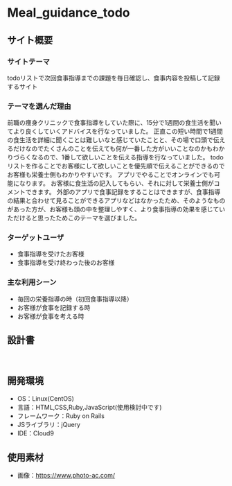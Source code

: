 # Meal_guidance_todo
## サイト概要

### サイトテーマ

todoリストで次回食事指導までの課題を毎日確認し、食事内容を投稿して記録するサイト
### テーマを選んだ理由
 前職の痩身クリニックで食事指導をしていた際に、15分で1週間の食生活を聞いてより良くしていくアドバイスを行なっていました。
正直この短い時間で1週間の食生活を詳細に聞くことは難しいなと感じていたことと、その場で口頭で伝えるだけなのでたくさんのことを伝えても何が一番した方がいいことなのかもわかりづらくなるので、1番して欲しいことを伝える指導を行なっていました。
todoリストを作ることでお客様にして欲しいことを優先順で伝えることができるのでお客様も栄養士側もわかりやすいです。
アプリでやることでオンラインでも可能になります。
お客様に食生活の記入してもらい、それに対して栄養士側がコメントできます。
外部のアプリで食事記録をすることはできますが、食事指導の結果と合わせて見ることができるアプリなどはなかったため、そのようなものがあった方が、お客様も頭の中を整理しやすく、より食事指導の効果を感じていただけると思ったためこのテーマを選びました。

### ターゲットユーザ
* 食事指導を受けたお客様
* 食事指導を受け終わった後のお客様


### 主な利用シーン
* 毎回の栄養指導の時（初回食事指導以降）
* お客様が食事を記録する時
* お客様が食事を考える時


## 設計書
<!--テーマを設定・提出する時点では不要です-->
​
## 開発環境
- OS：Linux(CentOS)
- 言語：HTML,CSS,Ruby,JavaScript(使用検討中です)
- フレームワーク：Ruby on Rails
- JSライブラリ：jQuery
- IDE：Cloud9
​
## 使用素材
- 画像：https://www.photo-ac.com/
